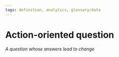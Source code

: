 ```yaml
---
tags: definition, analytics, glossary/data
---
```

# Action-oriented question
*A question whose answers lead to change*
